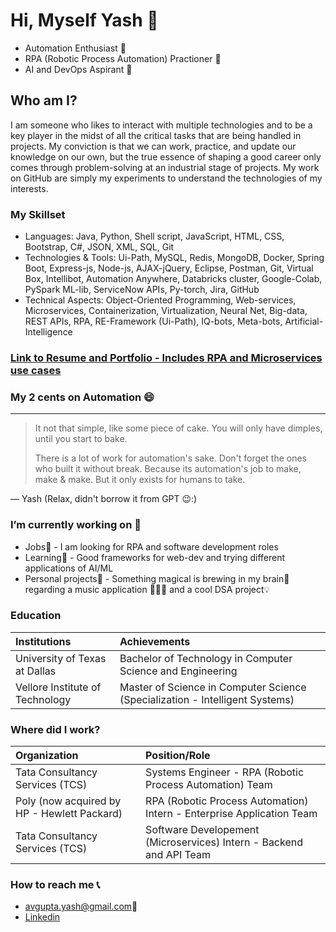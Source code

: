 # Hi, Myself Yash 👋
- Automation Enthusiast 🌟
- RPA (Robotic Process Automation) Practioner 🤖
- AI and DevOps Aspirant 🚀

## Who am I?
I am someone who likes to interact with multiple technologies and to be a key player in the midst of all the critical tasks that are being handled in projects. My conviction is that we can work, practice, and update our knowledge on our own, but the true essence of shaping a good career only comes through problem-solving at an industrial stage of projects. My work on GitHub are simply my experiments to understand the technologies of my interests.

### My Skillset
- Languages: Java, Python, Shell script, JavaScript, HTML, CSS, Bootstrap, C#, JSON, XML, SQL, Git
- Technologies & Tools: Ui-Path, MySQL, Redis, MongoDB, Docker, Spring Boot, Express-js, Node-js, AJAX-jQuery, Eclipse, Postman, Git, Virtual Box, Intellibot, Automation Anywhere, Databricks cluster, Google-Colab, PySpark ML-lib, ServiceNow APIs, Py-torch, Jira, GitHub
- Technical Aspects: Object-Oriented Programming, Web-services, Microservices, Containerization, Virtualization, Neural Net, Big-data, REST APIs, RPA, RE-Framework (Ui-Path), IQ-bots, Meta-bots, Artificial-Intelligence

### [Link to Resume and Portfolio - Includes RPA and Microservices use cases](https://drive.google.com/drive/folders/146Sn5iE5QliOZCdOYVJBqWlTqE6mR-ay?usp=share_link)

### My 2 cents on Automation 😄
---
> It not that simple, like some piece of cake.
> You will only have dimples, until you start to bake.
>
> There is a lot of work for automation's sake.
> Don't forget the ones who built it without break.
> Because its automation's job to make, make & make.
> But it only exists for humans to take.

— Yash (Relax, didn't borrow it from GPT 😉:)

### I’m currently working on 🔭 
- Jobs💼 - I am looking for RPA and software development roles
- Learning🌱 - Good frameworks for web-dev and trying different applications of AI/ML
- Personal projects📕 - Something magical is brewing in my brain🧠 regarding a music application 🎵🎻🎹 and a cool DSA project💡

### Education

|            Institutions           |                                Achievements                                  |
|:----------------------------------|:-----------------------------------------------------------------------------|
|   University of Texas at Dallas   |          Bachelor of Technology in Computer Science and Engineering          |
|  Vellore Institute of Technology  | Master of Science in Computer Science (Specialization - Intelligent Systems) |

### Where did I work?

|            Organization           |                                Position/Role                                 |
|:----------------------------------|:----------------------------------------------------------------------------------|
|   Tata Consultancy Services (TCS) |          Systems Engineer - RPA (Robotic Process Automation) Team            |
|  Poly (now acquired by HP - Hewlett Packard)  | RPA (Robotic Process Automation) Intern - Enterprise Application Team |
|  Tata Consultancy Services (TCS)  | Software Developement (Microservices) Intern - Backend and API Team          |

### How to reach me 📞
- avgupta.yash@gmail.com📧 
- [Linkedin](https://www.linkedin.com/in/yash-vijaynarayan-gupta-203480135/)

<!--
**yvgupta03/yvgupta03** is a ✨ _special_ ✨ repository because its `README.md` (this file) appears on your GitHub profile.

Here are some ideas to get you started:

- 🔭 I’m currently working on ...
- 🌱 I’m currently learning ...
- 👯 I’m looking to collaborate on ...
- 🤔 I’m looking for help with ...
- 💬 Ask me about ...
-  ...
- 😄 Pronouns: ...
- ⚡ Fun fact: ...
-->
